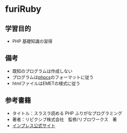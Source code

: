 # furiRuby

## 学習目的

- PHP 基礎知識の習得

## 備考

- 既知のプログラムは作成しない
- プログラムは[phpcs](https://pear.php.net/package/PHP_CodeSniffer)のフォーマットに従う
- htmlファイルはEMETの様式に従う

## 参考書籍

- タイトル：スラスラ読める PHP ふりがなプログラミング
- 著者：リピクシブ株式会社　監修/リブロワークス　著
- [インプレス公式サイト](https://book.impress.co.jp/books/1119101070)

